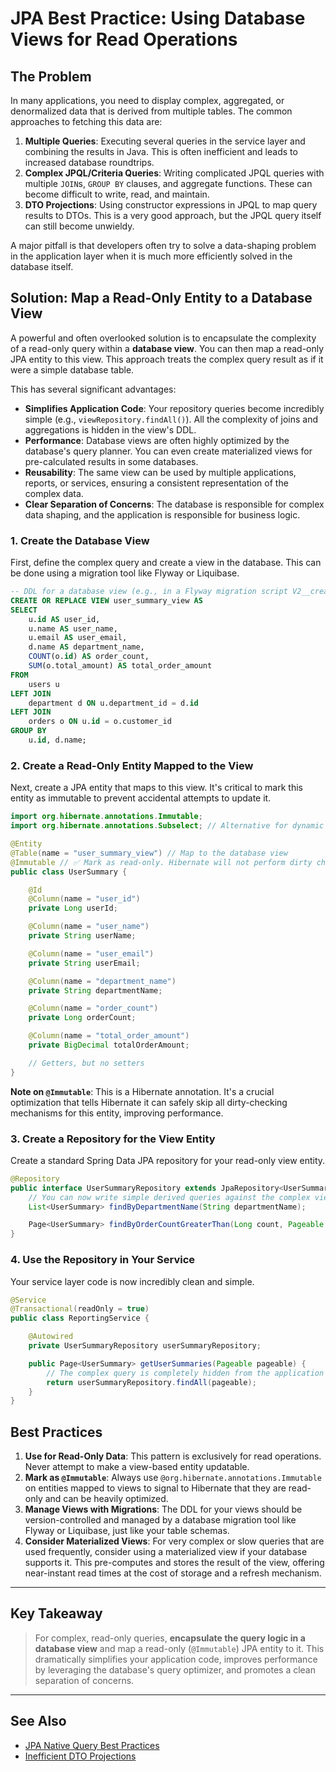 # JPA Best Practice: Using Database Views for Read Operations

## The Problem

In many applications, you need to display complex, aggregated, or denormalized data that is derived from multiple tables. The common approaches to fetching this data are:

1.  **Multiple Queries**: Executing several queries in the service layer and combining the results in Java. This is often inefficient and leads to increased database roundtrips.
2.  **Complex JPQL/Criteria Queries**: Writing complicated JPQL queries with multiple `JOIN`s, `GROUP BY` clauses, and aggregate functions. These can become difficult to write, read, and maintain.
3.  **DTO Projections**: Using constructor expressions in JPQL to map query results to DTOs. This is a very good approach, but the JPQL query itself can still become unwieldy.

A major pitfall is that developers often try to solve a data-shaping problem in the application layer when it is much more efficiently solved in the database itself.

## Solution: Map a Read-Only Entity to a Database View

A powerful and often overlooked solution is to encapsulate the complexity of a read-only query within a **database view**. You can then map a read-only JPA entity to this view. This approach treats the complex query result as if it were a simple database table.

This has several significant advantages:
-   **Simplifies Application Code**: Your repository queries become incredibly simple (e.g., `viewRepository.findAll()`). All the complexity of joins and aggregations is hidden in the view's DDL.
-   **Performance**: Database views are often highly optimized by the database's query planner. You can even create materialized views for pre-calculated results in some databases.
-   **Reusability**: The same view can be used by multiple applications, reports, or services, ensuring a consistent representation of the complex data.
-   **Clear Separation of Concerns**: The database is responsible for complex data shaping, and the application is responsible for business logic.

### 1. Create the Database View

First, define the complex query and create a view in the database. This can be done using a migration tool like Flyway or Liquibase.

```sql
-- DDL for a database view (e.g., in a Flyway migration script V2__create_user_summary_view.sql)
CREATE OR REPLACE VIEW user_summary_view AS
SELECT
    u.id AS user_id,
    u.name AS user_name,
    u.email AS user_email,
    d.name AS department_name,
    COUNT(o.id) AS order_count,
    SUM(o.total_amount) AS total_order_amount
FROM
    users u
LEFT JOIN
    department d ON u.department_id = d.id
LEFT JOIN
    orders o ON u.id = o.customer_id
GROUP BY
    u.id, d.name;
```

### 2. Create a Read-Only Entity Mapped to the View

Next, create a JPA entity that maps to this view. It's critical to mark this entity as immutable to prevent accidental attempts to update it.

```java
import org.hibernate.annotations.Immutable;
import org.hibernate.annotations.Subselect; // Alternative for dynamic views

@Entity
@Table(name = "user_summary_view") // Map to the database view
@Immutable // ✅ Mark as read-only. Hibernate will not perform dirty checks or allow updates.
public class UserSummary {

    @Id
    @Column(name = "user_id")
    private Long userId;

    @Column(name = "user_name")
    private String userName;

    @Column(name = "user_email")
    private String userEmail;

    @Column(name = "department_name")
    private String departmentName;

    @Column(name = "order_count")
    private Long orderCount;

    @Column(name = "total_order_amount")
    private BigDecimal totalOrderAmount;

    // Getters, but no setters
}
```
**Note on `@Immutable`**: This is a Hibernate annotation. It's a crucial optimization that tells Hibernate it can safely skip all dirty-checking mechanisms for this entity, improving performance.

### 3. Create a Repository for the View Entity

Create a standard Spring Data JPA repository for your read-only view entity.

```java
@Repository
public interface UserSummaryRepository extends JpaRepository<UserSummary, Long> {
    // You can now write simple derived queries against the complex view!
    List<UserSummary> findByDepartmentName(String departmentName);

    Page<UserSummary> findByOrderCountGreaterThan(Long count, Pageable pageable);
}
```

### 4. Use the Repository in Your Service

Your service layer code is now incredibly clean and simple.

```java
@Service
@Transactional(readOnly = true)
public class ReportingService {

    @Autowired
    private UserSummaryRepository userSummaryRepository;

    public Page<UserSummary> getUserSummaries(Pageable pageable) {
        // The complex query is completely hidden from the application code.
        return userSummaryRepository.findAll(pageable);
    }
}
```

## Best Practices

1.  **Use for Read-Only Data**: This pattern is exclusively for read operations. Never attempt to make a view-based entity updatable.
2.  **Mark as `@Immutable`**: Always use `@org.hibernate.annotations.Immutable` on entities mapped to views to signal to Hibernate that they are read-only and can be heavily optimized.
3.  **Manage Views with Migrations**: The DDL for your views should be version-controlled and managed by a database migration tool like Flyway or Liquibase, just like your table schemas.
4.  **Consider Materialized Views**: For very complex or slow queries that are used frequently, consider using a materialized view if your database supports it. This pre-computes and stores the result of the view, offering near-instant read times at the cost of storage and a refresh mechanism.

---

## Key Takeaway

> For complex, read-only queries, **encapsulate the query logic in a database view** and map a read-only (`@Immutable`) JPA entity to it. This dramatically simplifies your application code, improves performance by leveraging the database's query optimizer, and promotes a clean separation of concerns.

---

## See Also

-   [JPA Native Query Best Practices](./jpa_native_query_best_practices.md)
-   [Inefficient DTO Projections](./jpa_inefficient_dto_projections.md)
